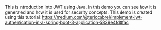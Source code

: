 This is introduction into JWT using Java. In this demo you can see how it is generated and how it is used for security concepts. This demo is created using this tutorial: https://medium.com/@tericcabrel/implement-jwt-authentication-in-a-spring-boot-3-application-5839e4fd8fac
